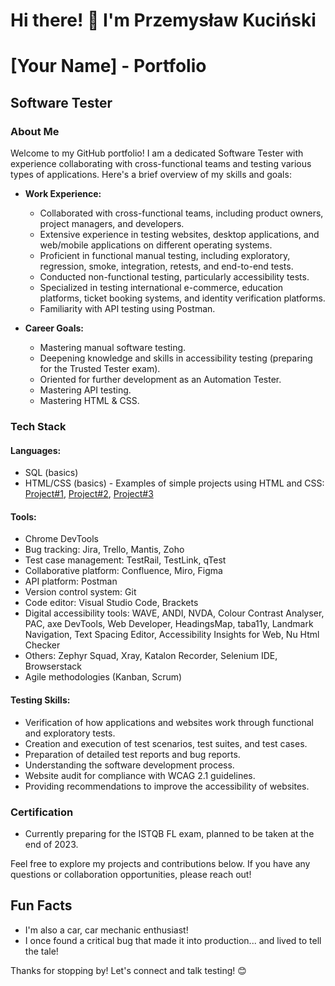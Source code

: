 # Hi there! 👋 I'm Przemysław Kuciński

# [Your Name] - Portfolio
## Software Tester

### About Me
Welcome to my GitHub portfolio! I am a dedicated Software Tester with experience collaborating with cross-functional teams and testing various types of applications. Here's a brief overview of my skills and goals:

- **Work Experience:**
  - Collaborated with cross-functional teams, including product owners, project managers, and developers.
  - Extensive experience in testing websites, desktop applications, and web/mobile applications on different operating systems.
  - Proficient in functional manual testing, including exploratory, regression, smoke, integration, retests, and end-to-end tests.
  - Conducted non-functional testing, particularly accessibility tests.
  - Specialized in testing international e-commerce, education platforms, ticket booking systems, and identity verification platforms.
  - Familiarity with API testing using Postman.

- **Career Goals:**
  - Mastering manual software testing.
  - Deepening knowledge and skills in accessibility testing (preparing for the Trusted Tester exam).
  - Oriented for further development as an Automation Tester.
  - Mastering API testing.
  - Mastering HTML & CSS.

### Tech Stack
#### Languages:
- SQL (basics)
- HTML/CSS (basics) - Examples of simple projects using HTML and CSS: [Project#1](link), [Project#2](link), [Project#3](link)

#### Tools:
- Chrome DevTools
- Bug tracking: Jira, Trello, Mantis, Zoho
- Test case management: TestRail, TestLink, qTest
- Collaborative platform: Confluence, Miro, Figma
- API platform: Postman
- Version control system: Git
- Code editor: Visual Studio Code, Brackets
- Digital accessibility tools: WAVE, ANDI, NVDA, Colour Contrast Analyser, PAC, axe DevTools, Web Developer, HeadingsMap, taba11y, Landmark Navigation, Text Spacing Editor, Accessibility Insights for Web, Nu Html Checker
- Others: Zephyr Squad, Xray, Katalon Recorder, Selenium IDE, Browserstack
- Agile methodologies (Kanban, Scrum)

#### Testing Skills:
- Verification of how applications and websites work through functional and exploratory tests.
- Creation and execution of test scenarios, test suites, and test cases.
- Preparation of detailed test reports and bug reports.
- Understanding the software development process.
- Website audit for compliance with WCAG 2.1 guidelines.
- Providing recommendations to improve the accessibility of websites.

### Certification
- Currently preparing for the ISTQB FL exam, planned to be taken at the end of 2023.

Feel free to explore my projects and contributions below. If you have any questions or collaboration opportunities, please reach out!

## Fun Facts
- I'm also a car, car mechanic enthusiast!
- I once found a critical bug that made it into production... and lived to tell the tale!

Thanks for stopping by! Let's connect and talk testing! 😊

